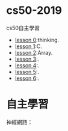 # cs50-2019

cs50自主學習
- [lesson 0](https://github.com/hello02923/cs50-2019/blob/master/Lesson0.md):thinking. 
- [lesson 1](https://github.com/hello02923/cs50-2019/blob/master/Lesson1.md):C. 
- [lesson 2](https://github.com/hello02923/cs50-2019/blob/master/Lesson2.md):Array. 
- [lesson 3]():. 
- [lesson 4]():. 
- [lesson 5]():. 
- [lesson 6]():. 


# 自主學習
神經網路：
